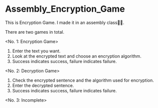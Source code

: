 # Assembly_Encryption_Game
This is Encryption Game. I made it in an assembly class👩‍💻.

There are two games in total.

<No. 1: Encryption Game>
  1. Enter the text you want.
  2. Look at the encrypted text and choose an encryption algorithm.
  3. Success indicates success, failure indicates failure.

<No. 2: Decryption Game>
  1. Check the encrypted sentence and the algorithm used for encryption.
  2. Enter the decrypted sentence.
  3. Success indicates success, failure indicates failure.

<No. 3: Incomplete>

#
